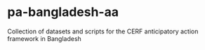 # pa-bangladesh-aa
Collection of datasets and scripts for the CERF anticipatory action framework in Bangladesh 
